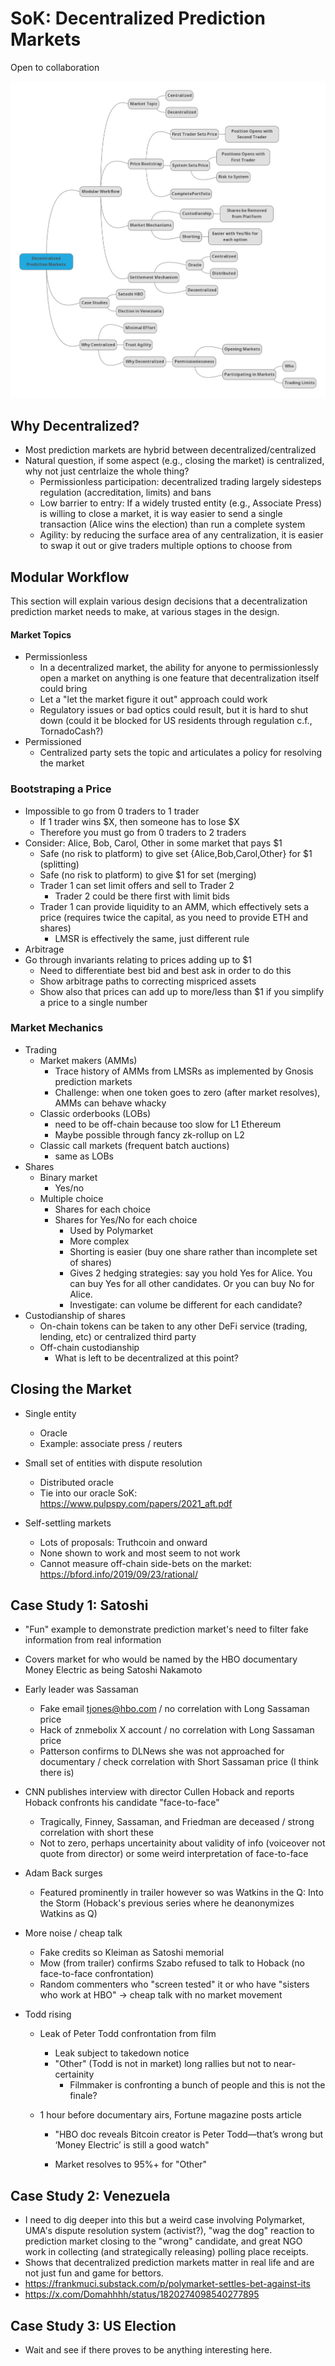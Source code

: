 # SoK: Decentralized Prediction Markets

Open to collaboration

![c5aeb58089b211ef889df3bb06833c5b.map](./c5aeb58089b211ef889df3bb06833c5b.map.png)



## Why Decentralized?

* Most prediction markets are hybrid between decentralized/centralized
* Natural question, if some aspect (e.g., closing the market) is centralized, why not just centrlaize the whole thing?
  * Permissionless participation: decentralized trading largely sidesteps regulation (accreditation, limits) and bans
  * Low barrier to entry: If a widely trusted entity (e.g., Associate Press) is willing to close a market, it is way easier to send a single transaction (Alice wins the election) than run a complete system
  * Agility: by reducing the surface area of any centralization, it is easier to swap it out or give traders multiple options to choose from



## Modular Workflow

This section will explain various design decisions that a decentralization prediction market needs to make, at various stages in the design.

#### Market Topics

* Permissionless
  * In a decentralized market, the ability for anyone to permissionlessly open a market on anything is one feature that decentralization itself could bring
  * Let a "let the market figure it out" approach could work
  * Regulatory issues or bad optics could result, but it is hard to shut down (could it be blocked for US residents through regulation c.f., TornadoCash?)
* Permissioned
  * Centralized party sets the topic and articulates a policy for resolving the market

### Bootstraping a Price

* Impossible to go from 0 traders to 1 trader
  * If 1 trader wins \$X, then someone has to lose \$X
  * Therefore you must go from 0 traders to 2 traders
* Consider: Alice, Bob, Carol, Other in some market that pays \$1
  * Safe (no risk to platform) to give set {Alice,Bob,Carol,Other} for \$1 (splitting)
  * Safe (no risk to platform) to give \$1 for set (merging)
  * Trader 1 can set limit offers and sell to Trader 2
    * Trader 2 could be there first with limit bids
  * Trader 1 can provide liquidity to an AMM, which effectively sets a price (requires twice the capital, as you need to provide ETH and shares)
    * LMSR is effectively the same, just different rule
*  Arbitrage
  * Go through invariants relating to prices adding up to \$1
    * Need to differentiate best bid and best ask in order to do this
    * Show arbitrage paths to correcting mispriced assets
    * Show also that prices can add up to more/less than \$1 if you simplify a price to a single number

### Market Mechanics

* Trading
  * Market makers (AMMs)
    * Trace history of AMMs from LMSRs as implemented by Gnosis prediction markets
    * Challenge: when one token goes to zero (after market resolves), AMMs can behave whacky
  * Classic orderbooks (LOBs)
    * need to be off-chain because too slow for L1 Ethereum
    * Maybe possible through fancy zk-rollup on L2
  * Classic call markets (frequent batch auctions)
    * same as LOBs
* Shares
  * Binary market
    * Yes/no
  * Multiple choice
    * Shares for each choice
    * Shares for Yes/No for each choice
      * Used by Polymarket
      * More complex
      * Shorting is easier (buy one share rather than incomplete set of shares)
      * Gives 2 hedging strategies: say you hold Yes for Alice. You can buy Yes for all other candidates. Or you can buy No for Alice.
      * Investigate: can volume be different for each candidate?
* Custodianship of shares
  * On-chain tokens can be taken to any other DeFi service (trading, lending, etc) or centralized third party
  * Off-chain custodianship 
    * What is left to be decentralized at this point?

## Closing the Market

* Single entity

  * Oracle
  * Example: associate press / reuters

* Small set of entities with dispute resolution

  * Distributed oracle
  * Tie into our oracle SoK: https://www.pulpspy.com/papers/2021_aft.pdf

* Self-settling markets

  * Lots of proposals: Truthcoin and onward
  * None shown to work and most seem to not work
  * Cannot measure off-chain side-bets on the market: https://bford.info/2019/09/23/rational/

  

## Case Study 1: Satoshi

* "Fun" example to demonstrate prediction market's need to filter fake information from real information

* Covers market for who would be named by the HBO documentary Money Electric as being Satoshi Nakamoto

* Early leader was Sassaman

  * Fake email tjones@hbo.com / no correlation with Long Sassaman price
  * Hack of znmebolix X account / no correlation with Long Sassaman price
  * Patterson confirms to DLNews she was not approached for documentary / check correlation with Short Sassaman price (I think there is)

* CNN publishes interview with director Cullen Hoback and reports Hoback confronts his candidate "face-to-face"

  * Tragically, Finney, Sassaman, and Friedman are deceased / strong correlation with short these
  * Not to zero, perhaps uncertainity about validity of info (voiceover not quote from director) or some weird interpretation of face-to-face

* Adam Back surges

  * Featured prominently in trailer however so was Watkins in the Q: Into the Storm (Hoback's previous series where he deanonymizes Watkins as Q)

* More noise / cheap talk

  * Fake credits so Kleiman as Satoshi memorial
  * Mow (from trailer) confirms Szabo refused to talk to Hoback (no face-to-face confrontation)
  * Random commenters who "screen tested" it or who have "sisters who work at HBO" -> cheap talk with no market movement

* Todd rising

  * Leak of Peter Todd confrontation from film

    * Leak subject to takedown notice
    * "Other" (Todd is not in market) long rallies but not to near-certainity
      * Filmmaker is confronting a bunch of people and this is not the finale?

  * 1 hour before documentary airs, Fortune magazine posts article

    * "HBO doc reveals Bitcoin creator is Peter Todd—that’s wrong but
      ‘Money Electric’ is still a good watch"

    * Market resolves to 95%+ for "Other"

      

## Case Study 2: Venezuela 

* I need to dig deeper into this but a weird case involving Polymarket, UMA's dispute resolution system (activist?), "wag the dog" reaction to prediction market closing to the "wrong" candidate, and great NGO work in collecting (and strategically releasing) polling place receipts.
* Shows that decentralized prediction markets matter in real life and are not just fun and game for bettors.
* https://frankmuci.substack.com/p/polymarket-settles-bet-against-its
* https://x.com/Domahhhh/status/1820274098540277895



## Case Study 3: US Election

* Wait and see if there proves to be anything interesting here.